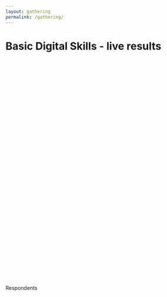 ```yaml
---
layout: gathering
permalink: /gathering/
---
```


<script type='text/javascript' src='http://www.google.com/jsapi'></script>
<script type='text/javascript'>
    google.load('visualization', '1', {'packages':['corechart','table']});
    google.setOnLoadCallback(drawChart1);
    function drawChart1() {

        setInterval(function(){ 

        var query1 = new google.visualization.Query('https://docs.google.com/spreadsheets/d/1SBMunDPjhCspmjLzQSKx0wyFeDTDWLcSzffKtAWvZ_0/gviz/tq?gid=1727737465&headers=1');
        query1.setQuery('select A, B, C, D');
        query1.send(handleQueryResponse);

        var query2 = new google.visualization.Query('https://docs.google.com/spreadsheets/d/1SBMunDPjhCspmjLzQSKx0wyFeDTDWLcSzffKtAWvZ_0/gviz/tq?headers=1&gid=1260510879#gid=1260510879');
        query2.setQuery('select A, B, C');
        query2.send(handleQueryResponse2);

        var query3 = new google.visualization.Query('https://docs.google.com/spreadsheets/d/1SBMunDPjhCspmjLzQSKx0wyFeDTDWLcSzffKtAWvZ_0/gviz/tq?headers=1&gid=1260510879#gid=1260510879');
        query3.setQuery('select E');
        query3.send(handleQueryResponse3);

        // var query4 = new google.visualization.Query('https://docs.google.com/spreadsheets/d/1SBMunDPjhCspmjLzQSKx0wyFeDTDWLcSzffKtAWvZ_0/gviz/tq?gid=1727737465&headers=1');
        // query4.setQuery('select A, E');
        // query4.send(handleQueryResponse4);

    }, 2000);
    }

    function handleQueryResponse(response) {         
        var data1 = response.getDataTable();         
        var chart1 = new google.visualization.BarChart(document.getElementById('chart_div1'));
        var options = {             
        //'title':'none',              
        //'legend':'none',
        'isStacked':'percent',              
        'colors': ['#27C478','#FFBE0B','#E71D36'],             
        'chartArea':{left:100,top:0,width:'100%',height:'80%'}         
        }
    chart1.draw(data1, options);       
    }

    function handleQueryResponse2(response) {
    var data2 = response.getDataTable();
    var chart2 = new google.visualization.PieChart(document.getElementById('chart_div2'));
    var options = {
        //'title':'Download/save a photo you found online', 
        //'legend': {position: 'top', maxLines: 3},
        'legend':'none', 
        //'isStacked':'percent',
        'colors':['#27C478','#E71D36'],
        'height': '350',
        'bar': {groupWidth: '100%'},
        'chartArea':{left:0,top:0,width:'100%',height:'80%'}
    }
    chart2.draw(data2, options);
   }

    function handleQueryResponse3(response) {
    var data3 = response.getDataTable();
    //var chart3 = new google.visualization.Table(document.getElementById('chart_div3'));
    var total = data3.getValue(0,0);
    var totaldiv = document.getElementById('total');
    totaldiv.innerHTML = total+"";
    var x = 0;
    // var options = {
    //     'title':'Respondants', 
    //     'legend':'none',
    //     // 'pieSliceText':'value'
    }
    //chart3.draw(data3, options);
  //}

  //   function handleQueryResponse4(response) {
  //   var data4 = response.getDataTable();
  //   var chart4 = new google.visualization.PieChart(document.getElementById('chart_div4'));
  //   var options = {'title':'Find a website you have visited before', 'legend':'none'}
  //   chart4.draw(data4, options);
  // }

</script>

<h1 class="text-center">Basic Digital Skills - live results</h1>

<div id='chart_div1' style="height: 600px; width: 100%;"></div>

<div class="row">
    <div class="col-lg-8">
        <div id='chart_div2'></div>
    </div>
    <div class="col-lg-3">
        <div class="panel panel-success">
            <div class="panel-heading">
                <div class="row">
                    <div class="col-xs-5">
                        <i class="fa fa-check fa-5x"></i>
                    </div>
                    <div class="col-xs-5 text-right">
                        <p id="total" class="announcement-heading"></p>
                        <p class="announcement-text">Respondents</p>
                    </div>
                </div>
            </div>
        </div>
    </div>
</div>
